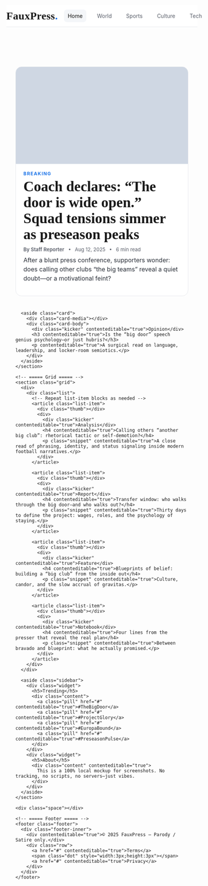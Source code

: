 <!DOCTYPE html>
<html lang="en">
<head>
  <meta charset="UTF-8" />
  <meta name="viewport" content="width=device-width, initial-scale=1" />
  <title>FauxPress — Local Mock News</title>
  <style>
    /* ======= QUICK TWEAKS ======= */
    :root{
      --bg:#ffffff;
      --ink:#111111;
      --muted:#5a5f6a;
      --accent:#1a73e8; /* change to taste */
      --border:#e6e8ec;
      --chip:#f4f6f9;
      --font-sans: ui-sans-serif, system-ui, -apple-system, Segoe UI, Roboto, Helvetica, Arial, "Apple Color Emoji", "Segoe UI Emoji";
      --font-serif: ui-serif, Georgia, Cambria, "Times New Roman", Times, serif;
      --maxw: 1200px;
    }

    html,body{margin:0;padding:0;background:var(--bg);color:var(--ink);font-family:var(--font-sans);}
    a{color:inherit;text-decoration:none}
    img{max-width:100%;height:auto;display:block}
    .container{max-width:var(--maxw);margin:0 auto;padding:24px}
    .topbar{border-bottom:1px solid var(--border);background:#fff;position:sticky;top:0;z-index:50}
    .topbar-inner{display:flex;align-items:center;gap:16px;justify-content:space-between;padding:12px 0}
    .brand{font-family:var(--font-serif);font-weight:800;letter-spacing:0.5px;font-size:28px}
    .brand .dot{color:var(--accent)}
    .nav{display:flex;gap:18px;font-size:14px;color:var(--muted)}
    .nav a{padding:8px 10px;border-radius:8px}
    .nav a.active,.nav a:hover{background:var(--chip);color:var(--ink)}

    .hero{display:grid;grid-template-columns:1.6fr 1fr;gap:24px;margin-top:24px}
    .hero-card{border:1px solid var(--border);border-radius:16px;overflow:hidden;background:#fff}
    .hero-media{aspect-ratio:16/9;background:#cfd7e3}
    .hero-body{padding:18px 20px}
    .kicker{font-size:12px;text-transform:uppercase;letter-spacing:.12em;color:var(--accent);font-weight:700}
    h1{font-family:var(--font-serif);font-size:38px;line-height:1.1;margin:6px 0 10px}
    .meta{display:flex;gap:12px;align-items:center;color:var(--muted);font-size:13px}
    .meta .dot{width:4px;height:4px;background:var(--muted);border-radius:50%}
    .excerpt{color:#2a2f38;font-size:16px;line-height:1.5;margin-top:8px}

    .grid{display:grid;grid-template-columns:2fr 1fr;gap:24px;margin-top:28px}

    .card{border:1px solid var(--border);border-radius:16px;overflow:hidden;background:#fff;display:flex;flex-direction:column}
    .card-media{aspect-ratio:16/10;background:#e7ebf3}
    .card-body{padding:16px 18px}
    .card h3{font-family:var(--font-serif);font-size:22px;line-height:1.2;margin:6px 0 8px}
    .card p{color:#2c313b;font-size:15px;margin:0}

    .list{display:grid;grid-template-columns:1fr 1fr;gap:16px}
    .list-item{display:grid;grid-template-columns:120px 1fr;gap:14px;border:1px solid var(--border);border-radius:14px;padding:10px;background:#fff}
    .thumb{aspect-ratio:16/10;background:#e7ebf3;border-radius:10px}
    .list h4{font-family:var(--font-serif);font-size:18px;margin:2px 0 6px}
    .list .snippet{color:#343a46;font-size:14px}

    .sidebar{display:flex;flex-direction:column;gap:18px}
    .widget{border:1px solid var(--border);border-radius:14px;background:#fff}
    .widget h5{font-size:14px;color:var(--muted);text-transform:uppercase;letter-spacing:.12em;margin:0;padding:12px 14px;border-bottom:1px solid var(--border)}
    .widget .content{padding:12px 14px}
    .pill{display:inline-block;background:var(--chip);padding:6px 10px;border-radius:999px;border:1px solid var(--border);font-size:12px;margin:4px 6px 0 0}

    .footer{margin-top:40px;border-top:1px solid var(--border)}
    .footer-inner{display:flex;gap:24px;justify-content:space-between;align-items:center;padding:16px 0;color:var(--muted);font-size:13px}

    /* utilities */
    .row{display:flex;gap:12px;align-items:center}
    .space{height:8px}
    .byline{font-weight:600}

    /* Make content easy to edit for quick screenshots */
    [contenteditable="true"]{outline: 1px dashed transparent}
    [contenteditable="true"]:focus{outline-color: var(--accent);}

    /* Responsive tweaks */
    @media (max-width: 960px){
      .hero{grid-template-columns:1fr}
      .grid{grid-template-columns:1fr}
      .list{grid-template-columns:1fr}
      .list-item{grid-template-columns:90px 1fr}
    }
  </style>
</head>
<body>
  <!-- ===== Top Bar ===== -->
  <header class="topbar">
    <div class="container topbar-inner">
      <div class="brand" contenteditable="true">FauxPress<span class="dot">.</span></div>
      <nav class="nav" aria-label="Primary">
        <a href="#" class="active" contenteditable="true">Home</a>
        <a href="#" contenteditable="true">World</a>
        <a href="#" contenteditable="true">Sports</a>
        <a href="#" contenteditable="true">Culture</a>
        <a href="#" contenteditable="true">Tech</a>
      </nav>
    </div>
  </header>

  <main class="container">
    <!-- ===== Hero ===== -->
    <section class="hero">
      <article class="hero-card">
        <div class="hero-media" title="Drop your image file into this box in your editor and adjust src below.">
          <!-- Replace src with a file you have locally, e.g., images/hero.jpg -->
          <img src="" alt="Hero image (optional)" style="width:100%;height:100%;object-fit:cover;display:none" onerror="this.style.display='none'">
        </div>
        <div class="hero-body">
          <div class="kicker" contenteditable="true">Breaking</div>
          <h1 contenteditable="true">Coach declares: “The door is wide open.” Squad tensions simmer as preseason peaks</h1>
          <div class="meta">
            <span class="byline" contenteditable="true">By Staff Reporter</span>
            <span class="dot"></span>
            <time contenteditable="true">Aug 12, 2025</time>
            <span class="dot"></span>
            <span contenteditable="true">6 min read</span>
          </div>
          <p class="excerpt" contenteditable="true">After a blunt press conference, supporters wonder: does calling other clubs “the big teams” reveal a quiet doubt—or a motivational feint?</p>
        </div>
      </article>

      <aside class="card">
        <div class="card-media"></div>
        <div class="card-body">
          <div class="kicker" contenteditable="true">Opinion</div>
          <h3 contenteditable="true">Is the “big door” speech genius psychology—or just hubris?</h3>
          <p contenteditable="true">A surgical read on language, leadership, and locker-room semiotics.</p>
        </div>
      </aside>
    </section>

    <!-- ===== Grid ===== -->
    <section class="grid">
      <div>
        <div class="list">
          <!-- Repeat list-item blocks as needed -->
          <article class="list-item">
            <div class="thumb"></div>
            <div>
              <div class="kicker" contenteditable="true">Analysis</div>
              <h4 contenteditable="true">Calling others “another big club”: rhetorical tactic or self-demotion?</h4>
              <p class="snippet" contenteditable="true">A close read of phrasing, identity, and status signaling inside modern football narratives.</p>
            </div>
          </article>

          <article class="list-item">
            <div class="thumb"></div>
            <div>
              <div class="kicker" contenteditable="true">Report</div>
              <h4 contenteditable="true">Transfer window: who walks through the big door—and who walks out?</h4>
              <p class="snippet" contenteditable="true">Thirty days to define the project: wages, roles, and the psychology of staying.</p>
            </div>
          </article>

          <article class="list-item">
            <div class="thumb"></div>
            <div>
              <div class="kicker" contenteditable="true">Feature</div>
              <h4 contenteditable="true">Blueprints of belief: building a “big club” from the inside out</h4>
              <p class="snippet" contenteditable="true">Culture, candor, and the slow accrual of gravitas.</p>
            </div>
          </article>

          <article class="list-item">
            <div class="thumb"></div>
            <div>
              <div class="kicker" contenteditable="true">Notebook</div>
              <h4 contenteditable="true">Four lines from the presser that reveal the real plan</h4>
              <p class="snippet" contenteditable="true">Between bravado and blueprint: what he actually promised.</p>
            </div>
          </article>
        </div>
      </div>

      <aside class="sidebar">
        <div class="widget">
          <h5>Trending</h5>
          <div class="content">
            <a class="pill" href="#" contenteditable="true">#TheBigDoor</a>
            <a class="pill" href="#" contenteditable="true">#ProjectGlory</a>
            <a class="pill" href="#" contenteditable="true">#EuropaBound</a>
            <a class="pill" href="#" contenteditable="true">#PreseasonPulse</a>
          </div>
        </div>
        <div class="widget">
          <h5>About</h5>
          <div class="content" contenteditable="true">
            This is a 100% local mockup for screenshots. No tracking, no scripts, no servers—just vibes.
          </div>
        </div>
      </aside>
    </section>

    <div class="space"></div>

    <!-- ===== Footer ===== -->
    <footer class="footer">
      <div class="footer-inner">
        <div contenteditable="true">© 2025 FauxPress — Parody / Satire only.</div>
        <div class="row">
          <a href="#" contenteditable="true">Terms</a>
          <span class="dot" style="width:3px;height:3px"></span>
          <a href="#" contenteditable="true">Privacy</a>
        </div>
      </div>
    </footer>
  </main>

  <!-- Optional: quick helper to toggle a compact header for tight screenshots -->
  <script>
    // No external dependencies; everything is local.
    // Tip: You can paste images by dragging them into your editor and setting the img src paths.
  </script>
</body>
</html>
